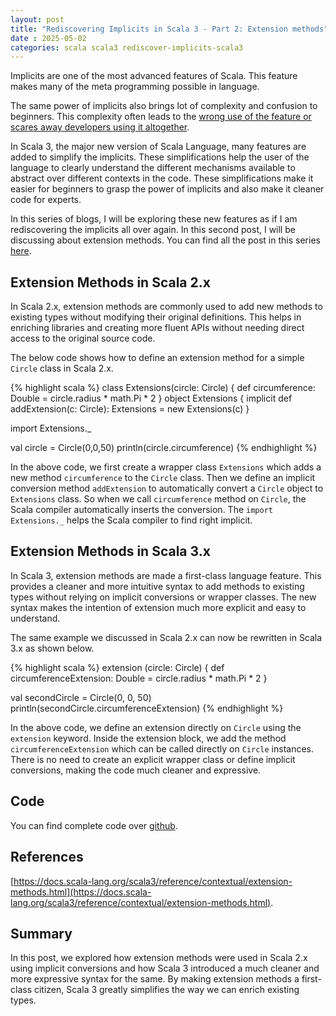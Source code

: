 ```yaml
---
layout: post
title: "Rediscovering Implicits in Scala 3 - Part 2: Extension methods"
date : 2025-05-02
categories: scala scala3 rediscover-implicits-scala3
---
```

Implicits are one of the most advanced features of Scala. This feature makes many of the meta programming possible in language. 

The same power of implicits also brings lot of complexity and confusion to beginners. This complexity often leads to the [wrong use of the feature or scares away developers using it altogether](https://docs.scala-lang.org/scala3/reference/contextual/index.html#Critique%20of%20the%20Status%20Quo). 

In Scala 3, the major new version of Scala Language, many features are added to simplify the implicits. These simplifications help the user of the language to clearly understand the different mechanisms available to abstract over different contexts in the code. These simplifications make it easier for beginners to grasp the power of implicits and also make it cleaner code for experts.

In this series of blogs, I will be exploring these new features as if I am rediscovering the implicits all over again. In this second post, I will be discussing about extension methods. You can find all the post in this series [here](/categories/rediscover-implicits-scala3).

## Extension Methods in Scala 2.x

In Scala 2.x, extension methods are commonly used to add new methods to existing types without modifying their original definitions. 
This helps in enriching libraries and creating more fluent APIs without needing direct access to the original source code.

The below code shows how to define an extension method for a simple `Circle` class in Scala 2.x.

{% highlight scala %}
class Extensions(circle: Circle) {
  def circumference: Double = circle.radius * math.Pi * 2
}
object Extensions {
implicit def addExtension(c: Circle): Extensions = new Extensions(c)
}
    
import Extensions._

val circle = Circle(0,0,50)
println(circle.circumference)
{% endhighlight %}

In the above code, we first create a wrapper class `Extensions` which adds a new method `circumference` to the `Circle` class. Then we define an implicit conversion method `addExtension` to automatically convert a `Circle` object to `Extensions` class. So when we call `circumference` method on `Circle`, the Scala compiler automatically inserts the conversion. The `import Extensions._` helps the Scala compiler to find right implicit.


## Extension Methods in Scala 3.x

In Scala 3, extension methods are made a first-class language feature. This provides a cleaner and more intuitive syntax to add methods to existing types without relying on implicit conversions or wrapper classes. The new syntax makes the intention of extension much more explicit and easy to understand.

The same example we discussed in Scala 2.x can now be rewritten in Scala 3.x as shown below.

{% highlight scala %}
extension (circle: Circle) {
  def circumferenceExtension: Double = circle.radius * math.Pi * 2
  }

  val secondCircle = Circle(0, 0, 50)
  println(secondCircle.circumferenceExtension)
{% endhighlight %}

In the above code, we define an extension directly on `Circle` using the `extension` keyword. Inside the extension block, we add the method `circumferenceExtension` which can be called directly on `Circle` instances. There is no need to create an explicit wrapper class or define implicit conversions, making the code much cleaner and expressive.


## Code

You can find complete code over [github](https://github.com/phatak-dev/scala-3-examples/blob/master/src/main/scala/ExtensionMethods.scala).

## References

[https://docs.scala-lang.org/scala3/reference/contextual/extension-methods.html](https://docs.scala-lang.org/scala3/reference/contextual/extension-methods.html).

## Summary

In this post, we explored how extension methods were used in Scala 2.x using implicit conversions and how Scala 3 introduced a much cleaner and more expressive syntax for the same. By making extension methods a first-class citizen, Scala 3 greatly simplifies the way we can enrich existing types.
